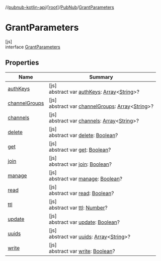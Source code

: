 //[pubnub-kotlin-api](../../../../index.md)/[[root]](../../index.md)/[PubNub](../index.md)/[GrantParameters](index.md)

# GrantParameters

[js]\
interface [GrantParameters](index.md)

## Properties

| Name | Summary |
|---|---|
| [authKeys](auth-keys.md) | [js]<br>abstract var [authKeys](auth-keys.md): [Array](https://kotlinlang.org/api/latest/jvm/stdlib/kotlin-stdlib/kotlin/-array/index.html)&lt;[String](https://kotlinlang.org/api/latest/jvm/stdlib/kotlin-stdlib/kotlin/-string/index.html)&gt;? |
| [channelGroups](channel-groups.md) | [js]<br>abstract var [channelGroups](channel-groups.md): [Array](https://kotlinlang.org/api/latest/jvm/stdlib/kotlin-stdlib/kotlin/-array/index.html)&lt;[String](https://kotlinlang.org/api/latest/jvm/stdlib/kotlin-stdlib/kotlin/-string/index.html)&gt;? |
| [channels](channels.md) | [js]<br>abstract var [channels](channels.md): [Array](https://kotlinlang.org/api/latest/jvm/stdlib/kotlin-stdlib/kotlin/-array/index.html)&lt;[String](https://kotlinlang.org/api/latest/jvm/stdlib/kotlin-stdlib/kotlin/-string/index.html)&gt;? |
| [delete](delete.md) | [js]<br>abstract var [delete](delete.md): [Boolean](https://kotlinlang.org/api/latest/jvm/stdlib/kotlin-stdlib/kotlin/-boolean/index.html)? |
| [get](get.md) | [js]<br>abstract var [get](get.md): [Boolean](https://kotlinlang.org/api/latest/jvm/stdlib/kotlin-stdlib/kotlin/-boolean/index.html)? |
| [join](join.md) | [js]<br>abstract var [join](join.md): [Boolean](https://kotlinlang.org/api/latest/jvm/stdlib/kotlin-stdlib/kotlin/-boolean/index.html)? |
| [manage](manage.md) | [js]<br>abstract var [manage](manage.md): [Boolean](https://kotlinlang.org/api/latest/jvm/stdlib/kotlin-stdlib/kotlin/-boolean/index.html)? |
| [read](read.md) | [js]<br>abstract var [read](read.md): [Boolean](https://kotlinlang.org/api/latest/jvm/stdlib/kotlin-stdlib/kotlin/-boolean/index.html)? |
| [ttl](ttl.md) | [js]<br>abstract var [ttl](ttl.md): [Number](https://kotlinlang.org/api/latest/jvm/stdlib/kotlin-stdlib/kotlin/-number/index.html)? |
| [update](update.md) | [js]<br>abstract var [update](update.md): [Boolean](https://kotlinlang.org/api/latest/jvm/stdlib/kotlin-stdlib/kotlin/-boolean/index.html)? |
| [uuids](uuids.md) | [js]<br>abstract var [uuids](uuids.md): [Array](https://kotlinlang.org/api/latest/jvm/stdlib/kotlin-stdlib/kotlin/-array/index.html)&lt;[String](https://kotlinlang.org/api/latest/jvm/stdlib/kotlin-stdlib/kotlin/-string/index.html)&gt;? |
| [write](write.md) | [js]<br>abstract var [write](write.md): [Boolean](https://kotlinlang.org/api/latest/jvm/stdlib/kotlin-stdlib/kotlin/-boolean/index.html)? |
